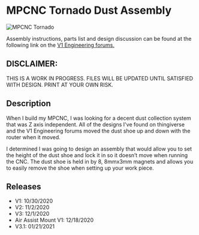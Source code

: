 # MPCNC Tornado Dust Assembly

![MPCNC Tornado](https://austinoneil.com/aoneil/mpcnc-tornado/-/raw/master/V3/IMG_20201130_174338_1_30.jpg "MPCNC Tornado")

Assembly instructions, parts list and design discussion can be found at the following link on the [V1 Engineering forums.](https://forum.v1e.com/t/mpcnc-primo-tornado-z-independent-dust-collection/22054/1
)

## DISCLAIMER: 
THIS IS A WORK IN PROGRESS. FILES WILL BE UPDATED UNTIL SATISFIED WITH DESIGN. PRINT AT YOUR OWN RISK.

## Description
When I build my MPCNC, I was looking for a decent dust collection system that was Z axis independent. All of the designs I've found on thingiverse and the V1 Engineering forums moved the dust shoe up and down with the router when it moved. 

I determined I was going to design an assembly that would allow you to set the height of the dust shoe and lock it in so it doesn’t move when running the CNC. The dust shoe is held in by 8, 8mmx3mm magnets and allows you to easily remove the shoe when setting up your work piece.

## Releases
* V1: 10/30/2020
* V2: 11/2/2020
* V3: 12/1/2020
* Air Assist Mount V1: 12/18/2020
* V3.1: 01/21/2021

